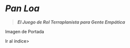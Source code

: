 # _**Pan Loa**_
> _**El Juego de Rol Terraplanista para Gente Empática**_

Imagen de Portada

Ir al índice>

